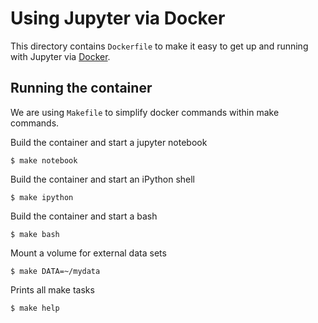 # Using Jupyter via Docker

This directory contains `Dockerfile` to make it easy to get up and running with
Jupyter via [Docker](http://www.docker.com/).


## Running the container

We are using `Makefile` to simplify docker commands within make commands.

Build the container and start a jupyter notebook

    $ make notebook

Build the container and start an iPython shell

    $ make ipython

Build the container and start a bash

    $ make bash

Mount a volume for external data sets

    $ make DATA=~/mydata

Prints all make tasks

    $ make help